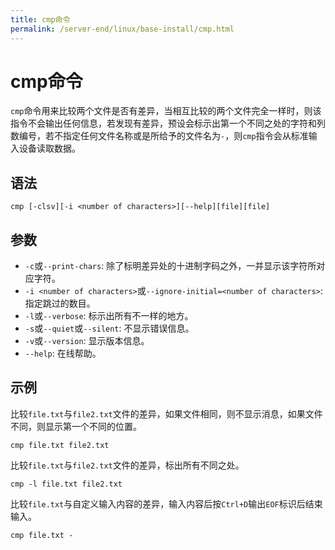 ```yaml
---
title: cmp命令
permalink: /server-end/linux/base-install/cmp.html
---
```

  

# cmp命令

`cmp`命令用来比较两个文件是否有差异，当相互比较的两个文件完全一样时，则该指令不会输出任何信息，若发现有差异，预设会标示出第一个不同之处的字符和列数编号，若不指定任何文件名称或是所给予的文件名为`-`，则`cmp`指令会从标准输入设备读取数据。

## 语法

```shell
cmp [-clsv][-i <number of characters>][--help][file][file]
```

## 参数

- `-c`或`--print-chars`: 除了标明差异处的十进制字码之外，一并显示该字符所对应字符。
- `-i <number of characters>`或`--ignore-initial=<number of characters>`: 指定跳过的数目。
- `-l`或`--verbose`: 标示出所有不一样的地方。
- `-s`或`--quiet`或`--silent`: 不显示错误信息。
- `-v`或`--version`: 显示版本信息。
- `--help`: 在线帮助。

## 示例

比较`file.txt`与`file2.txt`文件的差异，如果文件相同，则不显示消息，如果文件不同，则显示第一个不同的位置。

```shell
cmp file.txt file2.txt
```

比较`file.txt`与`file2.txt`文件的差异，标出所有不同之处。

```shell
cmp -l file.txt file2.txt
```

比较`file.txt`与自定义输入内容的差异，输入内容后按`Ctrl+D`输出`EOF`标识后结束输入。

```shell
cmp file.txt -
```
